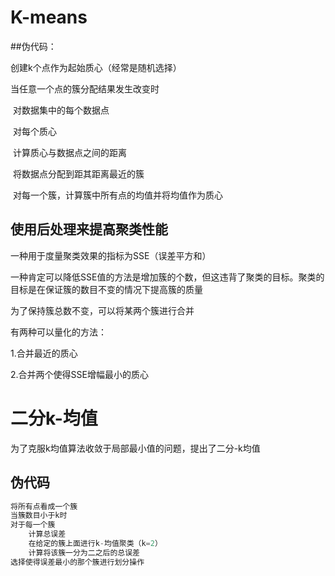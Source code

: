 # K-means

##伪代码：

创建k个点作为起始质心（经常是随机选择）

当任意一个点的簇分配结果发生改变时

​	对数据集中的每个数据点

​		对每个质心

​			计算质心与数据点之间的距离

​		将数据点分配到距其距离最近的簇

​	对每一个簇，计算簇中所有点的均值并将均值作为质心



## 使用后处理来提高聚类性能

一种用于度量聚类效果的指标为SSE（误差平方和）

一种肯定可以降低SSE值的方法是增加簇的个数，但这违背了聚类的目标。聚类的目标是在保证簇的数目不变的情况下提高簇的质量

为了保持簇总数不变，可以将某两个簇进行合并

有两种可以量化的方法：

1.合并最近的质心

2.合并两个使得SSE增幅最小的质心



# 二分k-均值

为了克服k均值算法收敛于局部最小值的问题，提出了二分-k均值

## 伪代码

```py
将所有点看成一个簇
当簇数目小于k时
对于每一个簇
	计算总误差
	在给定的簇上面进行k-均值聚类（k=2）
	计算将该簇一分为二之后的总误差
选择使得误差最小的那个簇进行划分操作
```



​	